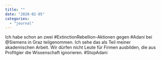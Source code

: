 ```yaml
---
title: ""
date: "2020-02-05"
categories: 
  - "journal"
---
```


Ich habe schon an zwei #ExtinctionRebellion-Aktionen gegen #Adani bei @Siemens in Graz teilgenommen. Ich sehe das als Teil meiner akademischen Arbeit. Wir dürfen nicht Leute für Firmen ausbilden, die aus Profitgier die Wissenschaft ignorieren. #StopAdani

